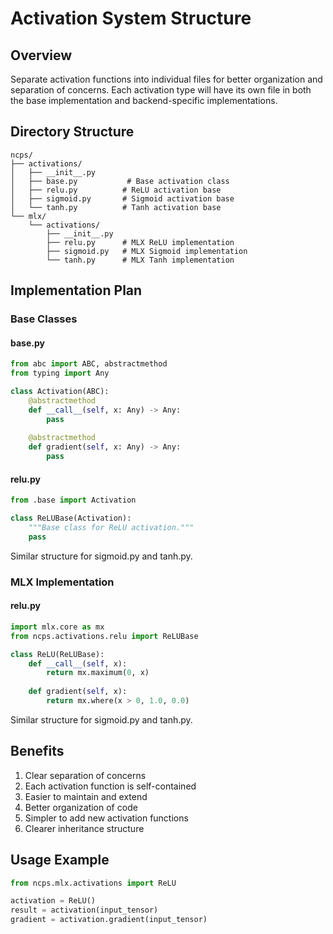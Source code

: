 # Activation System Structure

## Overview
Separate activation functions into individual files for better organization and separation of concerns. Each activation type will have its own file in both the base implementation and backend-specific implementations.

## Directory Structure
```
ncps/
├── activations/
│   ├── __init__.py
│   ├── base.py           # Base activation class
│   ├── relu.py          # ReLU activation base
│   ├── sigmoid.py       # Sigmoid activation base
│   └── tanh.py          # Tanh activation base
└── mlx/
    └── activations/
        ├── __init__.py
        ├── relu.py      # MLX ReLU implementation
        ├── sigmoid.py   # MLX Sigmoid implementation
        └── tanh.py      # MLX Tanh implementation
```

## Implementation Plan

### Base Classes

#### base.py
```python
from abc import ABC, abstractmethod
from typing import Any

class Activation(ABC):
    @abstractmethod
    def __call__(self, x: Any) -> Any:
        pass
        
    @abstractmethod
    def gradient(self, x: Any) -> Any:
        pass
```

#### relu.py
```python
from .base import Activation

class ReLUBase(Activation):
    """Base class for ReLU activation."""
    pass
```

Similar structure for sigmoid.py and tanh.py.

### MLX Implementation

#### relu.py
```python
import mlx.core as mx
from ncps.activations.relu import ReLUBase

class ReLU(ReLUBase):
    def __call__(self, x):
        return mx.maximum(0, x)
        
    def gradient(self, x):
        return mx.where(x > 0, 1.0, 0.0)
```

Similar structure for sigmoid.py and tanh.py.

## Benefits
1. Clear separation of concerns
2. Each activation function is self-contained
3. Easier to maintain and extend
4. Better organization of code
5. Simpler to add new activation functions
6. Clearer inheritance structure

## Usage Example
```python
from ncps.mlx.activations import ReLU

activation = ReLU()
result = activation(input_tensor)
gradient = activation.gradient(input_tensor)